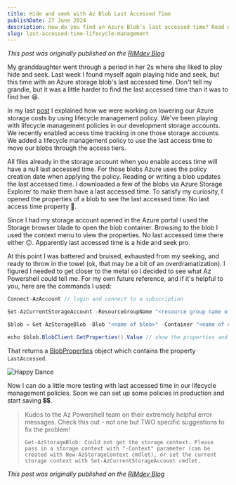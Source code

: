 ```yaml
---
title: Hide and seek with Az Blob Last Accessed Time
publishDate: 27 June 2024
description: How do you find an Azure Blob's last accessed time? Read on...
slug: last-accessed-time-lifecycle-management
---
```


_This post was originally published on the [RIMdev Blog](https://rimdev.io/last-accessed-time-lifecycle-management)_

My granddaughter went through a period in her 2s where she liked to play hide and seek. Last week I found myself again playing hide and seek, but this time with an Azure storage blob's last accessed time. Don't tell my grandie, but it was a little harder to find the last accessed time than it was to find her 😆.

In my last [post](https://rimdev.io/storage-lifecycle-management) I explained how we were working on lowering our Azure storage costs by using lifecycle management policy. We've been playing with lifecycle management policies in our development storage accounts. We recently enabled access time tracking in one those storage accounts. We added a lifecycle management policy to use the last access time to move our blobs through the access tiers.  

All files already in the storage account when you enable access time will have a null last accessed time. For those blobs Azure uses the policy creation date when applying the policy. Reading or writing a blob updates the last accessed time. I downloaded a few of the blobs via Azure Storage Explorer to make them have a last accessed time. To satisfy my curiosity, I opened the properties of a blob to see the last accessed time. No last access time property 🤔. 

Since I had my storage account opened in the Azure portal I used the Storage browser blade to open the blob container. Browsing to the blob I used the context menu to view the properties. No last accessed time there either 😕. Apparently last accessed time is a hide and seek pro. 

At this point I was battered and bruised, exhausted from my seeking, and ready to throw in the towel (ok, that may be a bit of an overdramatization). I figured I needed to get closer to the metal so I decided to see what Az Powershell could tell me. For my own future reference, and if it's helpful to you, here are the commands I used:

```csharp
Connect-AzAccount // login and connect to a subscription

Set-AzCurrentStorageAccount -ResourceGroupName "<resource group name of your storage account>" -Name "<name of storage account>" // sets the storage context

$blob = Get-AzStorageBlob -Blob "<name of blob>" -Container "<name of container that has your blob>" // get the blob for which you want property information

echo $blob.BlobClient.GetProperties().Value // show the properties and their values
```

That returns a [BlobProperties](https://learn.microsoft.com/en-us/dotnet/api/azure.storage.blobs.models.blobproperties?view=azure-dotnet) object which contains the property `LastAccessed`. 

![Happy Dance](https://i.giphy.com/media/v1.Y2lkPTc5MGI3NjExNnZ0Z2Z5NHdxbDQ2cjlwNHJlaXc1eTdubDNtY3dhbWFyaXUzZ253biZlcD12MV9pbnRlcm5hbF9naWZfYnlfaWQmY3Q9Zw/3ofT5I53iCdlGUjzt6/giphy.gif)

Now I can do a little more testing with last accessed time in our lifecycle management policies. Soon we can set up some policies in production and start saving 💲💲. 

> Kudos to the Az Powershell team on their extremely helpful error messages. Check this out - not one but TWO specific suggestions to fix the problem! 
>
> `Get-AzStorageBlob: Could not get the storage context. Please pass in a storage context with "-Context" parameter (can be created with New-AzStorageContext cmdlet), or set the current storage context with Set-AzCurrentStorageAccount cmdlet.` 

_This post was originally published on the [RIMdev Blog](https://rimdev.io/last-accessed-time-lifecycle-management)_